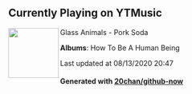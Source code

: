 ## Currently Playing on YTMusic

[<img align="left" width="100" src="https://lh3.googleusercontent.com/BMfwuvvMLeiiYe1WtdbV9hBKkzEupwlwKccsxdY4DStHDxEJsDYChV-WTiZWw5FFUdv_rpmcx7ZrMA">](https://music.youtube.com/channel/UCfeJiV0Xu-C4z4DApRcznig)

Glass Animals - Pork Soda

**Albums**: How To Be A Human Being

Last updated at 08/13/2020 20:47

#### Generated with [20chan/github-now](https://github.com/20chan/github-now)


<!--
**20chan/20chan** is a ✨ _special_ ✨ repository because its `README.md` (this file) appears on your GitHub profile.

Here are some ideas to get you started:

- 🔭 I’m currently working on ...
- 🌱 I’m currently learning ...
- 👯 I’m looking to collaborate on ...
- 🤔 I’m looking for help with ...
- 💬 Ask me about ...
- 📫 How to reach me: ...
- 😄 Pronouns: ...
- ⚡ Fun fact: ...
-->
